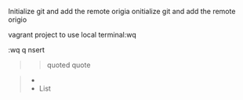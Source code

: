 Initialize git and add the remote origia
onitialize git and add the remote origio

vagrant project to use local terminal:wq

:wq
q<return>
nsert
> > quoted quote

> *
> * List

